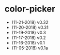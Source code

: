 # color-picker

* (11-21-2018) v0.32
* (11-20-2018) v0.31
* (11-19-2018) v0.3
* (11-17-2018) v0.2
* (11-16-2018) v0.1
* (11-05-2018) v0.1a
